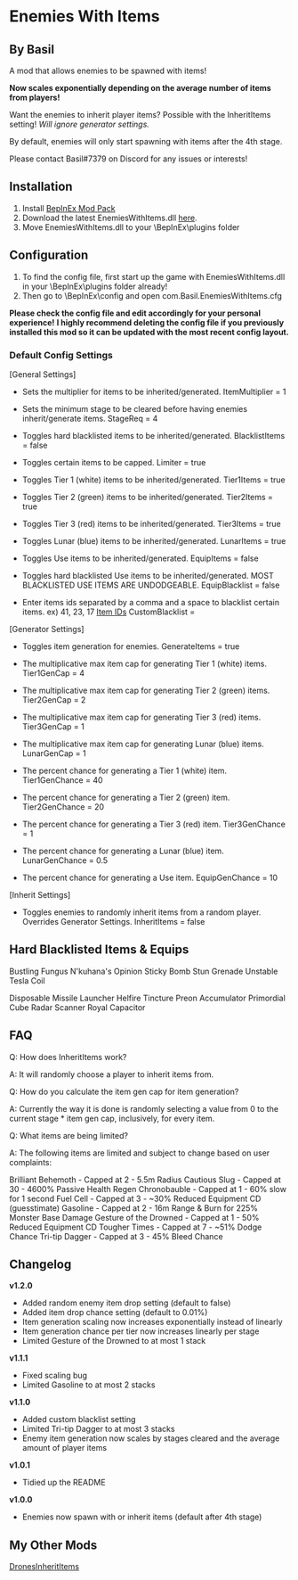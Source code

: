 # Enemies With Items
## By Basil
A mod that allows enemies to be spawned with items!

**Now scales exponentially depending on the average number of items from players!**

Want the enemies to inherit player items? Possible with the InheritItems setting!
*Will ignore generator settings.*

By default, enemies will only start spawning with items after the 4th stage.

Please contact Basil#7379 on Discord for any issues or interests!

## Installation
1. Install [BepInEx Mod Pack](https://thunderstore.io/package/bbepis/BepInExPack/)
2. Download the latest EnemiesWithItems.dll [here](https://thunderstore.io/package/BasilPanda/EnemiesWithItems/).
3. Move EnemiesWithItems.dll to your \BepInEx\plugins folder

## Configuration

1. To find the config file, first start up the game with EnemiesWithItems.dll in your \BepInEx\plugins folder already!
2. Then go to \BepInEx\config and open com.Basil.EnemiesWithItems.cfg

**Please check the config file and edit accordingly for your personal experience!**
**I highly recommend deleting the config file if you previously installed this mod so it can be updated with the most recent config layout.**


### Default Config Settings

[General Settings]

* Sets the multiplier for items to be inherited/generated.
ItemMultiplier = 1

* Sets the minimum stage to be cleared before having enemies inherit/generate items.
StageReq = 4

* Toggles hard blacklisted items to be inherited/generated.
BlacklistItems = false

* Toggles certain items to be capped.
Limiter = true

* Toggles Tier 1 (white) items to be inherited/generated.
Tier1Items = true

* Toggles Tier 2 (green) items to be inherited/generated.
Tier2Items = true

* Toggles Tier 3 (red) items to be inherited/generated.
Tier3Items = true

* Toggles Lunar (blue) items to be inherited/generated.
LunarItems = true

* Toggles Use items to be inherited/generated.
EquipItems = false

* Toggles hard blacklisted Use items to be inherited/generated. MOST BLACKLISTED USE ITEMS ARE UNDODGEABLE.
EquipBlacklist = false

* Enter items ids separated by a comma and a space to blacklist certain items. ex) 41, 23, 17
[Item IDs](https://github.com/risk-of-thunder/R2Wiki/wiki/Item-&-Equipment-IDs-and-Names)
CustomBlacklist = 

[Generator Settings]

* Toggles item generation for enemies.
GenerateItems = true

* The multiplicative max item cap for generating Tier 1 (white) items.
Tier1GenCap = 4

* The multiplicative max item cap for generating Tier 2 (green) items.
Tier2GenCap = 2

* The multiplicative max item cap for generating Tier 3 (red) items.
Tier3GenCap = 1

* The multiplicative max item cap for generating Lunar (blue) items.
LunarGenCap = 1

* The percent chance for generating a Tier 1 (white) item.
Tier1GenChance = 40

* The percent chance for generating a Tier 2 (green) item.
Tier2GenChance = 20

* The percent chance for generating a Tier 3 (red) item.
Tier3GenChance = 1

* The percent chance for generating a Lunar (blue) item.
LunarGenChance = 0.5

* The percent chance for generating a Use item.
EquipGenChance = 10

[Inherit Settings]

* Toggles enemies to randomly inherit items from a random player. Overrides Generator Settings.
InheritItems = false

## Hard Blacklisted Items & Equips

Bustling Fungus
N'kuhana's Opinion
Sticky Bomb
Stun Grenade
Unstable Tesla Coil

Disposable Missile Launcher
Helfire Tincture
Preon Accumulator
Primordial Cube
Radar Scanner
Royal Capacitor

## FAQ

Q: How does InheritItems work?

A: It will randomly choose a player to inherit items from.

Q: How do you calculate the item gen cap for item generation?

A: Currently the way it is done is randomly selecting a value from 0 to the current stage * item gen cap, inclusively, for every item.

Q: What items are being limited?

A: The following items are limited and subject to change based on user complaints:

Brilliant Behemoth - Capped at 2 - 5.5m Radius
Cautious Slug - Capped at 30 - 4600% Passive Health Regen
Chronobauble - Capped at 1 - 60% slow for 1 second
Fuel Cell - Capped at 3 - ~30% Reduced Equipment CD (guesstimate)
Gasoline - Capped at 2 - 16m Range & Burn for 225% Monster Base Damage
Gesture of the Drowned - Capped at 1 - 50% Reduced Equipment CD
Tougher Times - Capped at 7 - ~51% Dodge Chance
Tri-tip Dagger - Capped at 3 - 45% Bleed Chance

## Changelog

**v1.2.0**

- Added random enemy item drop setting (default to false)
- Added item drop chance setting (default to 0.01%)
- Item generation scaling now increases exponentially instead of linearly 
- Item generation chance per tier now increases linearly per stage
- Limited Gesture of the Drowned to at most 1 stack

**v1.1.1**

- Fixed scaling bug
- Limited Gasoline to at most 2 stacks

**v1.1.0**

- Added custom blacklist setting
- Limited Tri-tip Dagger to at most 3 stacks
- Enemy item generation now scales by stages cleared and the average amount of player items

**v1.0.1**

- Tidied up the README

**v1.0.0**

- Enemies now spawn with or inherit items (default after 4th stage)

## My Other Mods

[DronesInheritItems](https://thunderstore.io/package/BasilPanda/DronesInheritItems/)